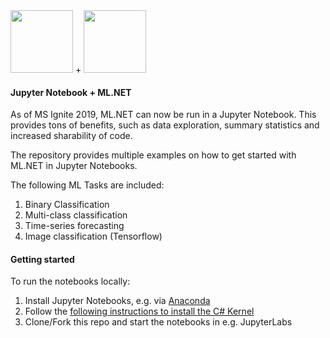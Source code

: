 <div>
<img src="https://upload.wikimedia.org/wikipedia/commons/thumb/3/38/Jupyter_logo.svg/883px-Jupyter_logo.svg.png" width="100" height="100">
 +
<img src="https://upload.wikimedia.org/wikipedia/commons/thumb/0/02/Mldotnet.svg/1200px-Mldotnet.svg.png" width="100" height="100">
 </div>

#### Jupyter Notebook + ML.NET 
As of MS Ignite 2019, ML.NET can now be run in a Jupyter Notebook. This provides tons of benefits, such as data exploration, summary statistics and increased sharability of code. 

The repository provides multiple examples on how to get started with ML.NET in Jupyter Notebooks.

The following ML Tasks are included:
1. Binary Classification
2. Multi-class classification
3. Time-series forecasting
4. Image classification (Tensorflow)

#### Getting started
To run the notebooks locally:
1. Install Jupyter Notebooks, e.g. via [Anaconda](https://www.anaconda.com/distribution/)
2. Follow the [following instructions to install the C# Kernel](https://devblogs.microsoft.com/cesardelatorre/using-ml-net-in-jupyter-notebooks/) 
3. Clone/Fork this repo and start the notebooks in e.g. JupyterLabs
